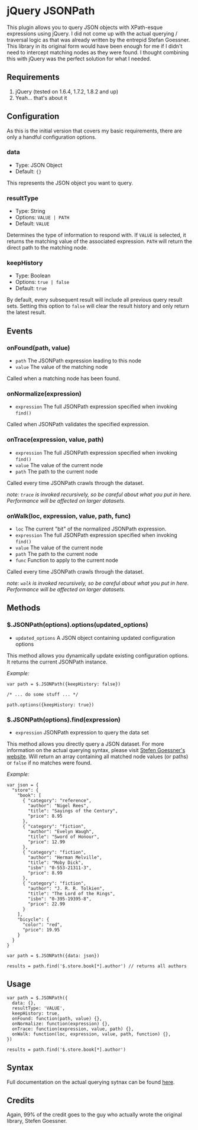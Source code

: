 # jQuery JSONPath

This plugin allows you to query JSON objects with XPath-esque expressions using jQuery. I did not come up with the actual querying / traversal logic as that was already written by the entrepid Stefan Goessner. This library in its original form would have been enough for me if I didn't need to intercept matching nodes as they were found. I thought combining this with jQuery was the perfect solution for what I needed.

## Requirements

1. jQuery (tested on 1.6.4, 1.7.2, 1.8.2 and up)
2. Yeah... that's about it

## Configuration

As this is the initial version that covers my basic requirements, there are only a handful configuration options.

### data

* Type: JSON Object
* Default: `{}`

This represents the JSON object you want to query.

### resultType

* Type: String
* Options: `VALUE | PATH`
* Default: `VALUE`

Determines the type of information to respond with. If `VALUE` is selected, it returns the matching value of the associated expression. `PATH` will return the direct path to the matching node.

### keepHistory

* Type: Boolean
* Options: `true | false`
* Default: `true`

By default, every subsequent result will include all previous query result sets. Setting this option to `false` will clear the result history and only return the latest result.

## Events

### onFound(path, value)

* `path` The JSONPath expression leading to this node
* `value` The value of the matching node

Called when a matching node has been found.

### onNormalize(expression)

* `expression` The full JSONPath expression specified when invoking `find()`

Called when JSONPath validates the specified expression.

### onTrace(expression, value, path)

* `expression` The full JSONPath expression specified when invoking `find()`
* `value` The value of the current node
* `path` The path to the current node

Called every time JSONPath crawls through the dataset.

_note: `trace` is invoked recursively, so be careful about what you put in here. Performance will be affected on larger datasets._

### onWalk(loc, expression, value, path, func)

* `loc` The current "bit" of the normalized JSONPath expression.
* `expression` The full JSONPath expression specified when invoking `find()`
* `value` The value of the current node
* `path` The path to the current node
* `func` Function to apply to the current node

Called every time JSONPath crawls through the dataset.

_note: `walk` is invoked recursively, so be careful about what you put in here. Performance will be affected on larger datasets._

## Methods

### $.JSONPath(options).options(updated_options)

* `updated_options` A JSON object containing updated configuration options

This method allows you dynamically update existing configuration options. It returns the current JSONPath instance.

_Example:_

    var path = $.JSONPath({keepHistory: false})

    /* ... do some stuff ... */

    path.options({keepHistory: true})


### $.JSONPath(options).find(expression)

* `expression` JSONPath expression to query the data set

This method allows you directly query a JSON dataset. For more information on the actual querying syntax, please visit [Stefen Goessner's website](http://goessner.net/articles/JsonPath/). Will return an array containing all matched node values (or paths) or `false` if no matches were found.

_Example:_

    var json = {
      "store": {
        "book": [
          { "category": "reference",
            "author": "Nigel Rees",
            "title": "Sayings of the Century",
            "price": 8.95
          },
          { "category": "fiction",
            "author": "Evelyn Waugh",
            "title": "Sword of Honour",
            "price": 12.99
          },
          { "category": "fiction",
            "author": "Herman Melville",
            "title": "Moby Dick",
            "isbn": "0-553-21311-3",
            "price": 8.99
          },
          { "category": "fiction",
            "author": "J. R. R. Tolkien",
            "title": "The Lord of the Rings",
            "isbn": "0-395-19395-8",
            "price": 22.99
          }
        ],
        "bicycle": {
          "color": "red",
          "price": 19.95
        }
      }
    }

    var path = $.JSONPath({data: json})

    results = path.find('$.store.book[*].author') // returns all authors

## Usage

    var path = $.JSONPath({
      data: {},
      resultType: 'VALUE',
      keepHistory: true,
      onFound: function(path, value) {},
      onNormalize: function(expression) {},
      onTrace: function(expression, value, path) {},
      onWalk: function(loc, expression, value, path, function) {},
    })

    results = path.find('$.store.book[*].author')

## Syntax

Full documentation on the actual querying sytnax can be found [here](http://goessner.net/articles/JsonPath/).

## Credits

Again, 99% of the credit goes to the guy who actually wrote the original library, Stefen Goessner.
